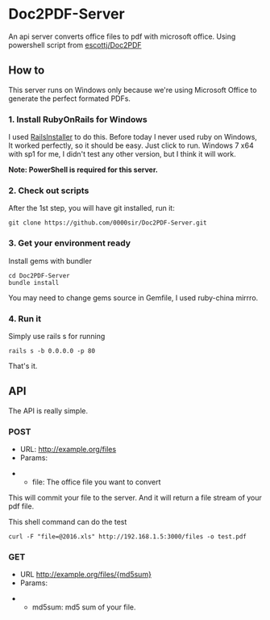 # Doc2PDF-Server
An api server converts office files to pdf with microsoft office. Using powershell script from [escottj/Doc2PDF](https://github.com/escottj/Doc2PDF)

## How to
This server runs on Windows only because we're using Microsoft Office to generate the perfect formated PDFs.

### 1. Install RubyOnRails for Windows
I used [RailsInstaller](http://railsinstaller.org) to do this. Before today I never used ruby on Windows, It worked perfectly, so it should be easy. Just click to run. Windows 7 x64 with sp1 for me, I didn't test any other version, but I think it will work.

**Note: PowerShell is required for this server.**

### 2. Check out scripts
After the 1st step, you will have git installed, run it:

```
git clone https://github.com/0000sir/Doc2PDF-Server.git
```

### 3. Get your environment ready
Install gems with bundler

```
cd Doc2PDF-Server
bundle install
```

You may need to change gems source in Gemfile, I used ruby-china mirrro.

### 4. Run it
Simply use rails s for running

```
rails s -b 0.0.0.0 -p 80
```

That's it.

## API
The API is really simple.

### POST
* URL: http://example.org/files
* Params:
 - - file: The office file you want to convert

This will commit your file to the server. And it will return a file stream of your pdf file.

This shell command can do the test
```
curl -F "file=@2016.xls" http://192.168.1.5:3000/files -o test.pdf
```

### GET
* URL http://example.org/files/{md5sum}
* Params:
 - - md5sum: md5 sum of your file.
